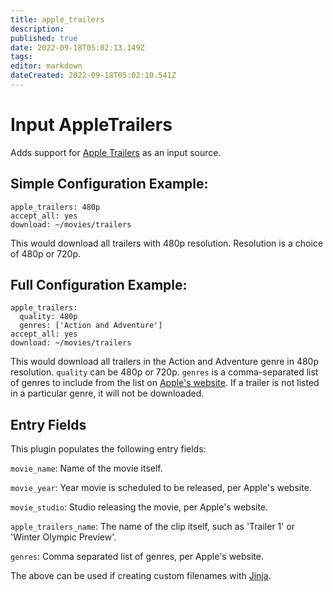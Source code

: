 ```yaml
---
title: apple_trailers
description: 
published: true
date: 2022-09-18T05:02:13.149Z
tags: 
editor: markdown
dateCreated: 2022-09-18T05:02:10.541Z
---
```


# Input AppleTrailers
Adds support for [Apple Trailers](http://trailers.apple.com/) as an input source.

## Simple Configuration Example:
```
apple_trailers: 480p
accept_all: yes
download: ~/movies/trailers
```

This would download all trailers with 480p resolution. Resolution is a choice of 480p or 720p.

## Full Configuration Example:
```
apple_trailers:
  quality: 480p
  genres: ['Action and Adventure']
accept_all: yes
download: ~/movies/trailers
```

This would download all trailers in the Action and Adventure genre in 480p resolution. `quality` can be 480p or 720p. `genres` is a comma-separated list of genres to include from the list on [Apple's website](http://trailers.apple.com/#section=genres). If a trailer is not listed in a particular genre, it will not be downloaded.

## Entry Fields
This plugin populates the following entry fields:

`movie_name`: Name of the movie itself.

`movie_year`: Year movie is scheduled to be released, per Apple's website.

`movie_studio`: Studio releasing the movie, per Apple's website.

`apple_trailers_name`: The name of the clip itself, such as 'Trailer 1' or 'Winter Olympic Preview'.

`genres`: Comma separated list of genres, per Apple's website.

The above can be used if creating custom filenames with [Jinja](/Jinja).